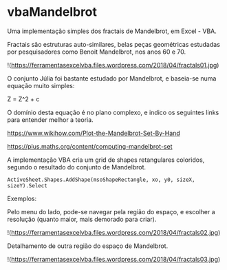 # vbaMandelbrot

Uma implementação simples dos fractais de Mandelbrot, em Excel - VBA.

Fractais são estruturas auto-similares, belas peças geométricas estudadas por pesquisadores como Benoit Mandelbrot, nos anos 60 e 70.

!(https://ferramentasexcelvba.files.wordpress.com/2018/04/fractals01.jpg)

O conjunto Júlia foi bastante estudado por Mandelbrot, e baseia-se numa equação muito simples:

Z = Z^2 + c

O domínio desta equação é no plano complexo, e indico os seguintes links para entender melhor a teoria.

https://www.wikihow.com/Plot-the-Mandelbrot-Set-By-Hand

https://plus.maths.org/content/computing-mandelbrot-set

A implementação VBA cria um grid de shapes retangulares coloridos, segundo o resultado do conjunto de Mandelbrot.

    ActiveSheet.Shapes.AddShape(msoShapeRectangle, xo, y0, sizeX, sizeY).Select


Exemplos:

Pelo menu do lado, pode-se navegar pela região do espaço, e escolher a resolução (quanto maior, mais demorado para criar).

!(https://ferramentasexcelvba.files.wordpress.com/2018/04/fractals02.jpg)

Detalhamento de outra região do espaço de Mandelbrot.

!(https://ferramentasexcelvba.files.wordpress.com/2018/04/fractals03.jpg)
